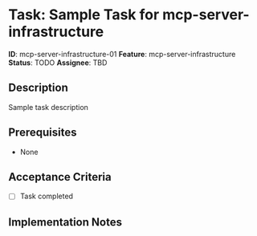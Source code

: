 # Task: Sample Task for mcp-server-infrastructure

**ID**: mcp-server-infrastructure-01
**Feature**: mcp-server-infrastructure
**Status**: TODO
**Assignee**: TBD

## Description
Sample task description

## Prerequisites
- None

## Acceptance Criteria
- [ ] Task completed

## Implementation Notes
<!-- Add implementation notes -->
